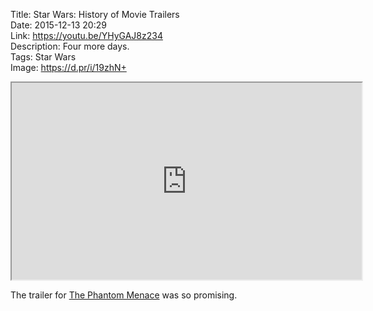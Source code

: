 Title: Star Wars: History of Movie Trailers  
Date: 2015-12-13 20:29  
Link: https://youtu.be/YHyGAJ8z234  
Description: Four more days.  
Tags: Star Wars  
Image: https://d.pr/i/19zhN+  

<iframe class="radius" width="560" height="315" src="https://www.youtube.com/embed/YHyGAJ8z234" allowfullscreen></iframe>

The trailer for [The Phantom Menace][1] was so promising.

[1]: https://en.wikipedia.org/wiki/Star_Wars_Episode_I:_The_Phantom_Menace "Wikipedia: Star Wars Episode I: The Phantom Menace"